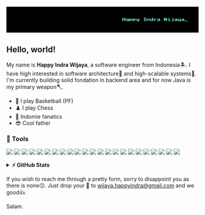 [![Header](https://raw.githubusercontent.com/hiwijaya/hiwijaya/master/img/header.png "hiwijaya.com")](https://hiwijaya.com/)

## Hello, world!

My name is **Happy Indra Wijaya**, a software engineer from Indonesia🏝️. I have high interested in software architecture🚧 and high-scalable systems🚀. I'm currently building solid fondation in backend area and for now Java is my primary weapon🪓.

- 🏀 I play Basketball (PF)
- ♟️ I play Chess
- 🍜 Indomie fanatics
- 😎 Cool father

### 🔨 Tools

![](https://img.shields.io/badge/java-EB2024?style=for-the-badge&logo=java&logoColor=white)
![](https://img.shields.io/badge/python-336D9B?style=for-the-badge&logo=python&logoColor=white)
![](https://img.shields.io/badge/JavaScript-F7DF1E?style=for-the-badge&logo=javascript&logoColor=black)
![](https://img.shields.io/badge/Spring-4EA94B?style=for-the-badge&logo=spring&logoColor=white)
![](https://img.shields.io/badge/Hibernate-59666C?style=for-the-badge&logo=hibernate&logoColor=BCAE79)
![](https://img.shields.io/badge/Flask-000000?style=for-the-badge&logo=flask&logoColor=white)
![](https://img.shields.io/badge/PostgreSQL-31648C?style=for-the-badge&logo=postgresql&logoColor=white)
![](https://img.shields.io/badge/MySQL-00608B?style=for-the-badge&logo=mysql&logoColor=white)
![](https://img.shields.io/badge/Realm-9A50A5?style=for-the-badge&logo=realm&logoColor=white)
![](https://img.shields.io/badge/React-20232A?style=for-the-badge&logo=react&logoColor=61DAFB)
![](https://img.shields.io/badge/React_Native-20232A?style=for-the-badge&logo=react&logoColor=61DAFB)
![](https://img.shields.io/badge/AngularJS-DD1B16?style=for-the-badge&logo=angular&logoColor=white)
![](https://img.shields.io/badge/Gatsby-663399?style=for-the-badge&logo=gatsby&logoColor=white)
![](https://img.shields.io/badge/Tailwind_CSS-06B6D4?style=for-the-badge&logo=tailwind-css&logoColor=white)
![](https://img.shields.io/badge/HTML5-E34F26?style=for-the-badge&logo=html5&logoColor=white)
![](https://img.shields.io/badge/CSS3-1572B6?style=for-the-badge&logo=css3&logoColor=white)
![](https://img.shields.io/badge/Netlify-00C7B7?style=for-the-badge&logo=netlify&logoColor=white)
![](https://img.shields.io/badge/AWS-EF931E?style=for-the-badge&logo=amazonaws&logoColor=black)
![](https://img.shields.io/badge/Digital_Ocean-0181FF?style=for-the-badge&logo=digitalocean&logoColor=white)
![](https://img.shields.io/badge/NGINX-009137?style=for-the-badge&logo=nginx&logoColor=white)
![](https://img.shields.io/badge/Docker-2496ED?style=for-the-badge&logo=docker&logoColor=white)
![](https://img.shields.io/badge/Firebase-F5820B?style=for-the-badge&logo=firebase&logoColor=white)
![](https://img.shields.io/badge/RabbitMQ-FF6600?style=for-the-badge&logo=rabbitmq&logoColor=white)

<details>
  <summary><b>⚡ GitHub Stats</b></summary>
  <br/>

  <p align="left">
    <img src="https://github-readme-stats.vercel.app/api/top-langs/?username=hiwijaya&hide=html,ruby,objective-c,starlark&hide_title=true&hide_border=true&layout=compact&langs_count=6&bg_color=2E3440&text_color=88BFCF" height=150/>
    <img src="https://github-readme-streak-stats.herokuapp.com/?user=hiwijaya&hide_border=true&theme=nord" height=150/>
  </p>
  <img src = "https://activity-graph.herokuapp.com/graph?username=hiwijaya&hide_border=true&theme=nord" >
</details>

If you wish to reach me through a pretty form, sorry to disappoint you as there is none😗. Just drop your 💬 to wijaya.happyindra@gmail.com and we good👍.

Salam.
